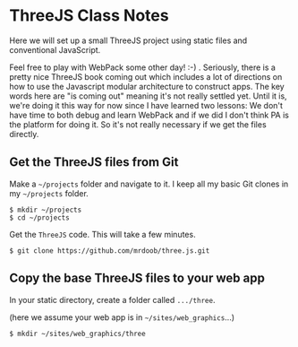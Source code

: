 # ThreeJS Class Notes

Here we will set up a small ThreeJS project using static files and conventional JavaScript. 

Feel free to play with WebPack some other day! :-) . Seriously, there is a pretty nice ThreeJS book coming out which includes a lot of directions on how to use the Javascript modular architecture to construct apps. The key words here are "is coming out" meaning it's not really settled yet. Until it is, we're doing it this way for now since I have learned two lessons: We don't have time to both debug and learn WebPack and if we did I don't think PA is the platform for doing it. So it's not really necessary if we get the files directly. 

## Get the ThreeJS files from Git

Make a ```~/projects``` folder and navigate to it. I keep all my basic Git clones in my ```~/projects``` folder. 

```
$ mkdir ~/projects
$ cd ~/projects
```

Get the ```ThreeJS``` code. This will take a few minutes.

```
$ git clone https://github.com/mrdoob/three.js.git
```

## Copy the base ThreeJS files to your web app

In your static directory, create a folder called ```.../three```.

(here we assume your web app is in ```~/sites/web_graphics```...)

```
$ mkdir ~/sites/web_graphics/three
```


